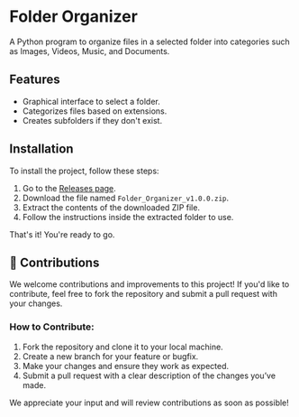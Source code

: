 # Folder Organizer

A Python program to organize files in a selected folder into categories such as Images, Videos, Music, and Documents.

## Features
- Graphical interface to select a folder.
- Categorizes files based on extensions.
- Creates subfolders if they don't exist.

## Installation

To install the project, follow these steps:

1. Go to the [Releases page](https://github.com/Leannnmv/FolderOrganizer/releases).
2. Download the file named `Folder_Organizer_v1.0.0.zip`.
3. Extract the contents of the downloaded ZIP file.
4. Follow the instructions inside the extracted folder to use.

That's it! You're ready to go.

## 🤝 Contributions

We welcome contributions and improvements to this project! If you'd like to contribute, feel free to fork the repository and submit a pull request with your changes.

### How to Contribute:
1. Fork the repository and clone it to your local machine.
2. Create a new branch for your feature or bugfix.
3. Make your changes and ensure they work as expected.
4. Submit a pull request with a clear description of the changes you’ve made.

We appreciate your input and will review contributions as soon as possible!
